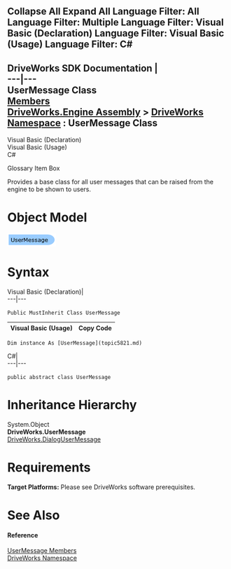        

 Collapse All Expand All  Language Filter: All  Language Filter: Multiple  Language Filter: Visual Basic (Declaration) Language Filter: Visual Basic (Usage) Language Filter: C#  
---  
DriveWorks SDK Documentation  |   
---|---  
UserMessage Class   
[Members](topic5822.md)   
[DriveWorks.Engine Assembly](topic2156.md) > [DriveWorks Namespace](topic2159.md) : UserMessage Class  
---  
  
Visual Basic (Declaration)    
Visual Basic (Usage)    
C# 

Glossary Item Box

Provides a base class for all user messages that can be raised from the engine to be shown to users. 

# Object Model

![](dotnetdiagramimages/image300.png)

# Syntax

Visual Basic (Declaration)|   
---|---  
      
    
    Public MustInherit Class UserMessage   
  
Visual Basic (Usage)| Copy Code  
---|---  
      
    
    Dim instance As [UserMessage](topic5821.md)  
  
C#|   
---|---  
      
    
    public abstract class UserMessage   
  
# Inheritance Hierarchy

System.Object  
**DriveWorks.UserMessage**  
[DriveWorks.DialogUserMessage](topic2705.md)  


# Requirements

**Target Platforms:** Please see DriveWorks software prerequisites.

# See Also

#### Reference

[UserMessage Members](topic5822.md)   
[DriveWorks Namespace](topic2159.md)


